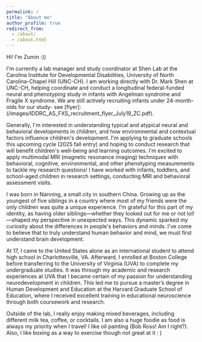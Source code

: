 ```yaml
---
permalink: /
title: "About me"
author_profile: true
redirect_from: 
  - /about/
  - /about.html
---
```


Hi! I'm Zumin :)) 

I'm currently a lab manager and study coordinator at Shen Lab at the Carolina Institute for Developmental Disabilities, University of North Carolina-Chapel Hill (UNC-CH). I am working directly with Dr. Mark Shen at UNC-CH, helping coordinate and conduct a longitudinal federal-funded neural and phenotyping study in infants with Angelman syndrome and Fragile X syndrome. We are still actively recruiting infants under 24-month-olds for our study- see [flyer]: (/images/IDDRC_AS_FXS_recruitment_flyer_July19_ZC.pdf). 

Generally, I'm interested in understanding typical and atypical neural and behavioral developments in children, and how environmental and contextual factors influence children's development. I'm applying to graduate schools this upcoming cycle (2025 fall entry) and hoping to conduct research that will benefit children's well-being and learning outcomes. I'm excited to apply multimodal MRI (magnetic resonance imaging) techniques with behavioral, cognitive, environmental, and other phenotyping measurements to tackle my research questions! I have worked with infants, toddlers, and school-aged children in research settings, conducting MRI and behavioral assessment visits. 

I was born in Nanning, a small city in southern China. Growing up as the youngest of five siblings in a country where most of my friends were the only children was quite a unique experience. I’m grateful for this part of my identity, as having older siblings—whether they looked out for me or not lol! —shaped my perspective in unexpected ways. This dynamic sparked my curiosity about the differences in people's behaviors and minds. I’ve come to believe that to truly understand human behavior and mind, we must first understand brain development.

At 17, I came to the United States alone as an international student to attend high school in Charlottesville, VA. Afterward, I enrolled at Boston College before transferring to the University of Virginia (UVA) to complete my undergraduate studies. It was through my academic and research experiences at UVA that I became certain of my passion for understanding neurodevelopment in children. This led me to pursue a master’s degree in Human Development and Education at the Harvard Graduate School of Education, where I received excellent training in educational neuroscience through both coursework and research.

Outside of the lab, I really enjoy making mixed beverages, including different milk tea, coffee, or cocktails. I am also a huge foodie as food is always my priority when I travel! I like oil painting (Bob Ross! Am I right?). Also, I like boxing as a way to exercise though not great at it : ) 
